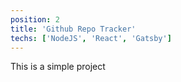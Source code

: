 ```yaml
---
position: 2
title: 'Github Repo Tracker'
techs: ['NodeJS', 'React', 'Gatsby']
---
```


This is a simple project
